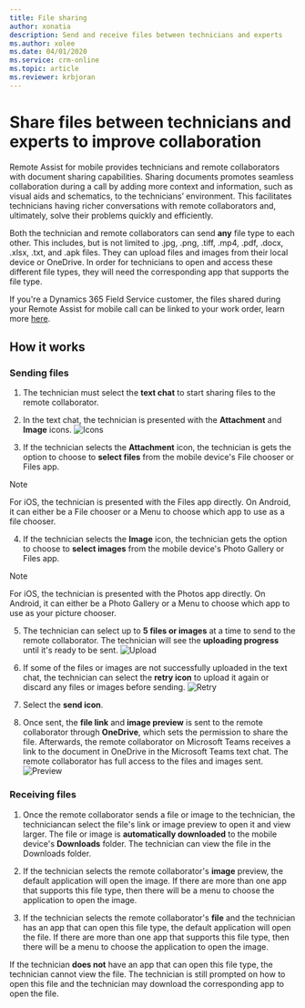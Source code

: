 ```yaml
---
title: File sharing
author: xonatia
description: Send and receive files between technicians and experts
ms.author: xolee
ms.date: 04/01/2020
ms.service: crm-online
ms.topic: article
ms.reviewer: krbjoran
---
```

# Share files between technicians and experts to improve collaboration

Remote Assist for mobile provides technicians and remote collaborators with document sharing capabilities. Sharing documents promotes seamless collaboration during a call by adding more context and information, such as visual aids and schematics, to the technicians’ environment. This facilitates technicians having richer conversations with remote collaborators and, ultimately, solve their problems quickly and efficiently.  
 
Both the technician and remote collaborators can send **any** file type to each other. This includes, but is not limited to .jpg, .png, .tiff, .mp4, .pdf, .docx, .xlsx, .txt, and .apk files. They can upload files and images from their local device or OneDrive. In order for technicians to open and access these different file types, they will need the corresponding app that supports the file type.  

If you're a Dynamics 365 Field Service customer, the files shared during your Remote Assist for mobile call can be linked to your work order, learn more [here](https://docs.microsoft.com/en-us/dynamics365/mixed-reality/remote-assist/mobile-app/fs-integration).

## How it works
### Sending files 
1. The technician must select the **text chat** to start sharing files to the remote collaborator. 

2. In the text chat, the technician is presented with the **Attachment** and **Image** icons. 
![Icons](./media/filesicons.PNG "Icons")

3. If the technician selects the **Attachment** icon, the technician is gets the option to choose to **select files** from the mobile device's File chooser or Files app. 
> [!Note]
> For iOS, the technician is presented with the Files app directly. On Android, it can either be a File chooser or a Menu to choose which app to use as a file chooser.

4. If the technician selects the **Image** icon, the technician gets the option to choose to **select images** from the mobile device's Photo Gallery or Files app. 
> [!Note] 
> For iOS, the technician is presented with the Photos app directly. On Android, it can either be a Photo Gallery or a Menu to choose which app to use as your picture chooser.

5. The technician can select up to **5 files or images** at a time to send to the remote collaborator. The technician will see the **uploading progress** until it's ready to be sent.
![Upload](./media/files_progress.PNG "Upload")

6. If some of the files or images are not successfully uploaded in the text chat, the technician can select the **retry icon** to upload it again or discard any files or images before sending. 
![Retry](./media/files_fail.PNG "Retry")

7. Select the **send icon**.

8. Once sent, the **file link** and **image preview** is sent to the remote collaborator through **OneDrive**, which sets the permission to share the file. Afterwards, the remote collaborator on Microsoft Teams receives a link to the document in OneDrive in the Microsoft Teams text chat. The remote collaborator has full access to the files and images sent. 
![Preview](./media/files_view.PNG "Preview")

### Receiving files 
1. Once the remote collaborator sends a file or image to the technician, the techniciancan select the file's link or image preview to open it and view larger. The file or image is **automatically downloaded** to the mobile device's **Downloads** folder. The technician can view the file in the Downloads folder. 

2. If the technician selects the remote collaborator's **image** preview, the default application will open the image. If there are more than one app that supports this file type, then there will be a menu to choose the application to open the image. 

3. If the technician selects the remote collaborator's **file** and the technician has an app that can open this file type, the default application will open the file. If there are more than one app that supports this file type, then there will be a menu to choose the application to open the image. 
 
If the technician **does not** have an app that can open this file type, the technician cannot view the file. The technician is still prompted on how to open this file and the technician may download the corresponding app to open the file.
